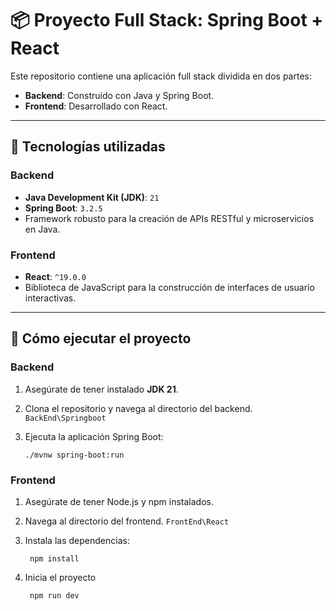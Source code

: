 # 📦 Proyecto Full Stack: Spring Boot + React

Este repositorio contiene una aplicación full stack dividida en dos partes:

- **Backend**: Construido con Java y Spring Boot.
- **Frontend**: Desarrollado con React.

---

## 🧩 Tecnologías utilizadas

### Backend
- **Java Development Kit (JDK)**: `21`
- **Spring Boot**: `3.2.5`
- Framework robusto para la creación de APIs RESTful y microservicios en Java.

### Frontend
- **React**: `^19.0.0`
- Biblioteca de JavaScript para la construcción de interfaces de usuario interactivas.

---

## 🚀 Cómo ejecutar el proyecto

###  Backend

1. Asegúrate de tener instalado **JDK 21**.
2. Clona el repositorio y navega al directorio del backend. `BackEnd\Springboot`
3. Ejecuta la aplicación Spring Boot:

       ./mvnw spring-boot:run

### Frontend
1. Asegúrate de tener Node.js y npm instalados.
2. Navega al directorio del frontend. `FrontEnd\React`
3. Instala las dependencias:
                    
        npm install

4. Inicia el proyecto 
  
        npm run dev


